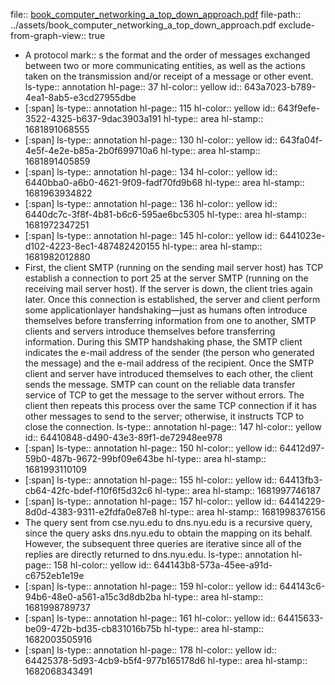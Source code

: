 file:: [book_computer_networking_a_top_down_approach.pdf](../assets/book_computer_networking_a_top_down_approach.pdf)
file-path:: ../assets/book_computer_networking_a_top_down_approach.pdf
exclude-from-graph-view:: true
- A protocol mark:: s the format and the order of messages exchanged between two or more communicating entities, as well as the actions taken on the transmission and/or receipt of a message or other event.
  ls-type:: annotation
  hl-page:: 37
  hl-color:: yellow
  id:: 643a7023-b789-4ea1-8ab5-e3cd27955dbe
- [:span]
  ls-type:: annotation
  hl-page:: 115
  hl-color:: yellow
  id:: 643f9efe-3522-4325-b637-9dac3903a191
  hl-type:: area
  hl-stamp:: 1681891068555
- [:span]
  ls-type:: annotation
  hl-page:: 130
  hl-color:: yellow
  id:: 643fa04f-4e5f-4e2e-b85a-2b0f699710a6
  hl-type:: area
  hl-stamp:: 1681891405859
- [:span]
  ls-type:: annotation
  hl-page:: 134
  hl-color:: yellow
  id:: 6440bba0-a6b0-4621-9f09-fadf70fd9b68
  hl-type:: area
  hl-stamp:: 1681963934822
- [:span]
  ls-type:: annotation
  hl-page:: 136
  hl-color:: yellow
  id:: 6440dc7c-3f8f-4b81-b6c6-595ae6bc5305
  hl-type:: area
  hl-stamp:: 1681972347251
- [:span]
  ls-type:: annotation
  hl-page:: 145
  hl-color:: yellow
  id:: 6441023e-d102-4223-8ec1-487482420155
  hl-type:: area
  hl-stamp:: 1681982012880
- First, the client SMTP (running on the sending mail server host) has TCP establish a connection to port 25 at the server SMTP (running on the receiving mail server host). If the server is down, the client tries again later. Once this connection is established, the server and client perform some applicationlayer handshaking—just as humans often introduce themselves before transferring information from one to another, SMTP clients and servers introduce themselves before transferring information. During this SMTP handshaking phase, the SMTP client indicates the e-mail address of the sender (the person who generated the message) and the e-mail address of the recipient. Once the SMTP client and server have introduced themselves to each other, the client sends the message. SMTP can count on the reliable data transfer service of TCP to get the message to the server without errors. The client then repeats this process over the same TCP connection if it has other messages to send to the server; otherwise, it instructs TCP to close the connection.
  ls-type:: annotation
  hl-page:: 147
  hl-color:: yellow
  id:: 64410848-d490-43e3-89f1-de72948ee978
- [:span]
  ls-type:: annotation
  hl-page:: 150
  hl-color:: yellow
  id:: 64412d97-59b0-487b-9672-99bf09e643be
  hl-type:: area
  hl-stamp:: 1681993110109
- [:span]
  ls-type:: annotation
  hl-page:: 155
  hl-color:: yellow
  id:: 64413fb3-cb64-42fc-bdef-f10f6f5d32c6
  hl-type:: area
  hl-stamp:: 1681997746187
- [:span]
  ls-type:: annotation
  hl-page:: 157
  hl-color:: yellow
  id:: 64414229-8d0d-4383-9311-e2fdfa0e87e8
  hl-type:: area
  hl-stamp:: 1681998376156
- The query sent from cse.nyu.edu to dns.nyu.edu is a recursive query, since the query asks dns.nyu.edu to obtain the mapping on its behalf. However, the subsequent three queries are iterative since all of the replies are directly returned to dns.nyu.edu.
  ls-type:: annotation
  hl-page:: 158
  hl-color:: yellow
  id:: 644143b8-573a-45ee-a91d-c6752eb1e19e
- [:span]
  ls-type:: annotation
  hl-page:: 159
  hl-color:: yellow
  id:: 644143c6-94b6-48e0-a561-a15c3d8db2ba
  hl-type:: area
  hl-stamp:: 1681998789737
- [:span]
  ls-type:: annotation
  hl-page:: 161
  hl-color:: yellow
  id:: 64415633-be09-472b-bd35-cb831016b75b
  hl-type:: area
  hl-stamp:: 1682003505916
- [:span]
  ls-type:: annotation
  hl-page:: 178
  hl-color:: yellow
  id:: 64425378-5d93-4cb9-b5f4-977b165178d6
  hl-type:: area
  hl-stamp:: 1682068343491